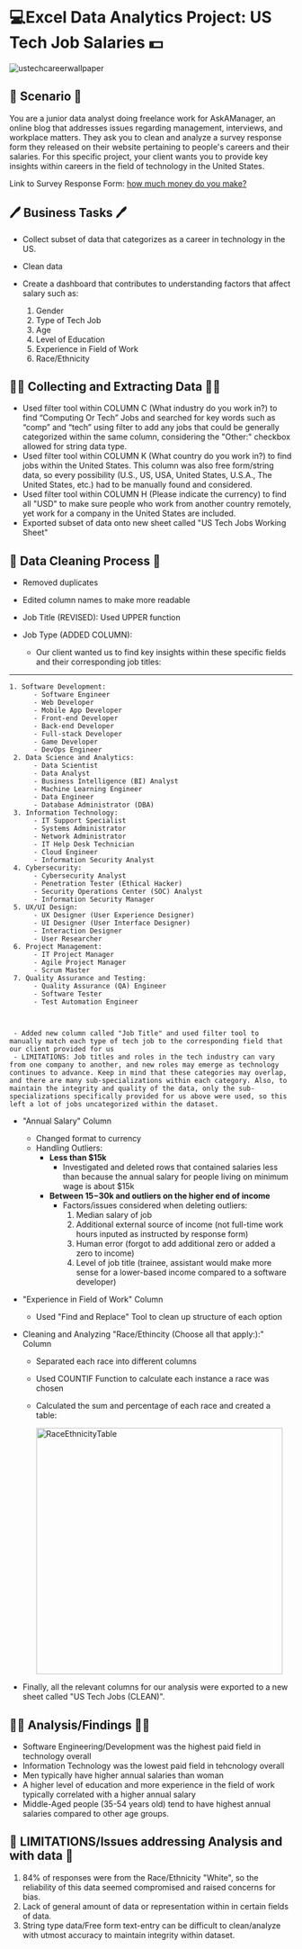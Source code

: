 #  💻Excel Data Analytics Project: US Tech Job Salaries 💵 

![ustechcareerwallpaper](https://github.com/julesjuliano0721/Excel_Data_Analytics_Project-Salary_Survey/assets/136859698/234f88fb-beb0-47e1-8252-1a65ed69e347)

## 💬 Scenario 💬
You are a junior data analyst doing freelance work for AskAManager, an online blog that addresses issues regarding management, interviews, and workplace matters. They ask you to clean and analyze a survey response form they released on their website pertaining to people's careers and their salaries. For this specific project, your client wants you to provide key insights within careers in the field of technology in the United States.

Link to Survey Response Form: [how much money do you make?](https://www.askamanager.org/2021/04/how-much-money-do-you-make-4.html)


## 🖊 Business Tasks 🖊

 - Collect subset of data that categorizes as a career in technology in the US.
 - Clean data
 - Create a dashboard that contributes to understanding factors that affect salary such as:
   
   1. Gender
   2. Type of Tech Job 
   3. Age
   4. Level of Education
   5. Experience in Field of Work
   6. Race/Ethnicity


## 👨‍💻 Collecting and Extracting Data 👨‍💻

 - Used filter tool within COLUMN C (What industry do you work in?) to find “Computing Or Tech” Jobs and searched for key words such as “comp” and “tech” using filter to add any jobs that could be generally categorized within the same column, considering the "Other:" checkbox allowed for string data type.
 - Used filter tool within COLUMN K (What country do you work in?) to find jobs within the United States. This column was also free form/string data, so every possibility  (U.S., US, USA, United States, U.S.A., The United States, etc.) had to be manually found and considered.
 - Used filter tool within COLUMN H (Please indicate the currency) to find all "USD" to make sure people who work from another country remotely, yet work for a company in the United States are included.
 - Exported subset of data onto new sheet called "US Tech Jobs Working Sheet"


## 🧹 Data Cleaning Process 🧹

 - Removed duplicates
 - Edited column names to make more readable
 - Job Title (REVISED): Used UPPER function
 - Job Type (ADDED COLUMN):

    - Our client wanted us to find key insights within these specific fields and their corresponding job titles:    

___
    
    1. Software Development:
          - Software Engineer
          - Web Developer
          - Mobile App Developer
          - Front-end Developer
          - Back-end Developer
          - Full-stack Developer
          - Game Developer
          - DevOps Engineer
     2. Data Science and Analytics:
          - Data Scientist
          - Data Analyst
          - Business Intelligence (BI) Analyst
          - Machine Learning Engineer
          - Data Engineer
          - Database Administrator (DBA)
     3. Information Technology:
          - IT Support Specialist
          - Systems Administrator
          - Network Administrator
          - IT Help Desk Technician
          - Cloud Engineer
          - Information Security Analyst
     4. Cybersecurity:
          - Cybersecurity Analyst
          - Penetration Tester (Ethical Hacker)
          - Security Operations Center (SOC) Analyst
          - Information Security Manager
     5. UX/UI Design:
          - UX Designer (User Experience Designer)
          - UI Designer (User Interface Designer)
          - Interaction Designer
          - User Researcher
     6. Project Management:
          - IT Project Manager
          - Agile Project Manager
          - Scrum Master
     7. Quality Assurance and Testing:
          - Quality Assurance (QA) Engineer
          - Software Tester
          - Test Automation Engineer



     - Added new column called "Job Title" and used filter tool to manually match each type of tech job to the corresponding field that our client provided for us
     - LIMITATIONS: Job titles and roles in the tech industry can vary from one company to another, and new roles may emerge as technology continues to advance. Keep in mind that these categories may overlap, and there are many sub-specializations within each category. Also, to maintain the integrity and quality of the data, only the sub-specializations specifically provided for us above were used, so this left a lot of jobs uncategorized within the dataset.

 - "Annual Salary" Column
    - Changed format to currency
    - Handling Outliers:
      - **Less than $15k**
         - Investigated and deleted rows that contained salaries less than because the annual salary for people living on minimum wage is about $15k    
      - **Between $15-$30k and outliers on the higher end of income**
         - Factors/issues considered when deleting outliers:
            1. Median salary of job
            2. Additional external source of income (not full-time work hours inputed as instructed by response form)
            3. Human error (forgot to add additional zero or added a zero to income)
            4. Level of job title (trainee, assistant would make more sense for a lower-based income compared to a software developer) 
          
 -  "Experience in Field of Work" Column
    - Used "Find and Replace" Tool to clean up structure of each option

 - Cleaning and Analyzing "Race/Ethincity (Choose all that apply:):" Column
    - Separated each race into different columns
    - Used COUNTIF Function to calculate each instance a race was chosen
    - Calculated the sum and percentage of each race and created a table:
  
      
      <img width="438" alt="RaceEthnicityTable" src="https://github.com/julesjuliano0721/Excel_Data_Analytics_Project-Salary_Survey/assets/136859698/83a8c5fe-d4e3-4509-9c63-b14690c90c57">

 - Finally, all the relevant columns for our analysis were exported to a new sheet called "US Tech Jobs (CLEAN)".

## 🕵️‍♂️ Analysis/Findings 🕵️‍♂️

 - Software Engineering/Development was the highest paid field in technology overall
 - Information Technology was the lowest paid field in tehcnology overall
 - Men typically have higher annual salaries than woman
 - A higher level of education and more experience in the field of work typically correlated with a higher annual salary
 - Middle-Aged people (35-54 years old) tend to have highest annual salaries compared to other age groups.

## 🤔 LIMITATIONS/Issues addressing Analysis and with data 🤔
  1. 84% of responses were from the Race/Ethnicity "White", so the reliability of this data seemed compromised and raised concerns for bias.
  2. Lack of general amount of data or representation within in certain fields of data.
  3. String type data/Free form text-entry can be difficult to clean/analyze with utmost accuracy to maintain integrity within dataset.

   






